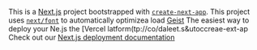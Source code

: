 This is a [Next.js](https://nextjs.rg) project bootstrapped with [`create-next-app`](https://nextjs.org/docs/app/api-reference/cli/create-next-app).
This project uses [`next/font`](https://nextjs.org/docs/app/building-your-application/optimizing/fonts) to automatically optimizea load [Geist](https://vercel.com/font)
The easiest way to deploy your Ne.js the [Vercel latform(tp://co/daleet.s&utoccreae-ext-ap
Check out our [Next.js deployment documentation](https://nexjs.org/docs/app/building-your-appliction/deploying)

